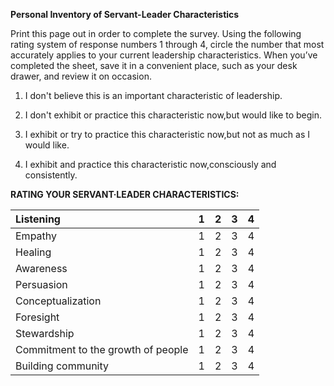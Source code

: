 **Personal Inventory of Servant-Leader Characteristics**

Print this page out in order to complete the survey. 
Using the following rating system of response numbers 1 through 4, circle the number that most accurately applies to your current leadership characteristics. When you’ve completed the sheet, save it in a convenient place, such as your desk drawer, and review it on occasion.

1. I don't believe this is an important characteristic of leadership.

2. I don't exhibit or practice this characteristic now,but would like to begin.

3. I exhibit or try to practice this characteristic now,but not as much as I would like.

4. I exhibit and practice this characteristic now,consciously and consistently.

**RATING YOUR SERVANT·LEADER CHARACTERISTICS:**

| Listening | 1 | 2 | 3 | 4 |
| :--- | :--- | :--- | :--- | :--- |
| Empathy | 1 | 2 | 3 | 4 |
| Healing | 1 | 2 | 3 | 4 |
| Awareness | 1 | 2 | 3 | 4 |
| Persuasion | 1 | 2 | 3 | 4 |
| Conceptualization | 1 | 2 | 3 | 4 |
| Foresight | 1 | 2 | 3 | 4 |
| Stewardship | 1 | 2 | 3 | 4 |
| Commitment to the growth of people  | 1 | 2 | 3 | 4 |
| Building community | 1 | 2 | 3 | 4 |

